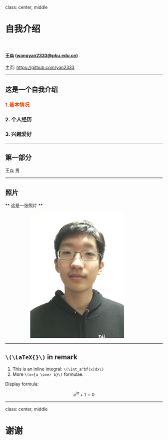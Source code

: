 class: center, middle

# 自我介绍

&nbsp;
&nbsp;

#### 王焱 (wangyan2333@pku.edu.cn)  

主页: https://github.com/yan2333

---

## 这是一个自我介绍

### <font color="orangered">1.基本情况</font>

### 2. 个人经历

### 3. 兴趣爱好

---

## 第一部分

王焱 男 

---

## 照片

** 这是一张照片 **

<img src="https://github.com/yan2333/slidedemo/blob/master/2016-03-15%20205948.jpg" width=300 style="margin: 0px 80px">

---

## `\(\LaTeX{}\)` in remark


1. This is an inline integral: `\(\int_a^bf(x)dx\)`
2. More `\(x={a \over b}\)` formulae.

Display formula:

$$e^{i\pi} + 1 = 0$$

---

class: center, middle

# 谢谢
